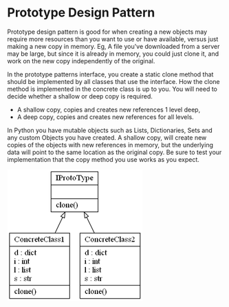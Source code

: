 # Prototype Design Pattern

Prototype design pattern is good for when creating a new objects may require more resources than you want to use or have available, versus just making a new copy in memory.
Eg, A file you've downloaded from a server may be large, but since it is already in memory, you could just clone it, and work on the new copy independently of the original.

In the prototype patterns interface, you create a static clone method that should be implemented by all classes that use the interface.
How the clone method is implemented in the concrete class is up to you.
You will need to decide whether a shallow or deep copy is required.

* A shallow copy, copies and creates new references 1 level deep,
* A deep copy, copies and creates new references for all levels.

In Python you have mutable objects such as Lists, Dictionaries, Sets and any custom Objects you have created. A shallow copy, will create new copies of the objects with new references in memory, but the underlying data will point to the same location as the original copy. Be sure to test your implementation that
the copy method you use works as you expect. 

![Prototype UML Diagram](prototype.png)

